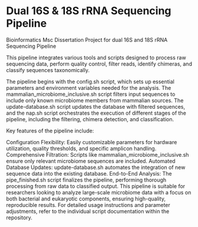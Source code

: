 # Dual 16S & 18S rRNA Sequencing Pipeline

Bioinformatics Msc Dissertation Project for dual 16S and 18S rRNA Sequencing Pipeline

 This pipeline integrates various tools and scripts designed to process raw sequencing data, perform quality control, filter reads, identify chimeras, and classify sequences taxonomically.

The pipeline begins with the config.sh script, which sets up essential parameters and environment variables needed for the analysis. The mammalian_microbiome_inclusive.sh script filters input sequences to include only known microbiome members from mammalian sources. The update-database.sh script updates the database with filtered sequences, and the nap.sh script orchestrates the execution of different stages of the pipeline, including the filtering, chimera detection, and classification.

Key features of the pipeline include:

Configuration Flexibility: Easily customizable parameters for hardware utilization, quality thresholds, and specific amplicon handling.
Comprehensive Filtration: Scripts like mammalian_microbiome_inclusive.sh ensure only relevant microbiome sequences are included.
Automated Database Updates: update-database.sh automates the integration of new sequence data into the existing database.
End-to-End Analysis: The pipe_finished.sh script finalizes the pipeline, performing thorough processing from raw data to classified output.
This pipeline is suitable for researchers looking to analyze large-scale microbiome data with a focus on both bacterial and eukaryotic components, ensuring high-quality, reproducible results. For detailed usage instructions and parameter adjustments, refer to the individual script documentation within the repository.
